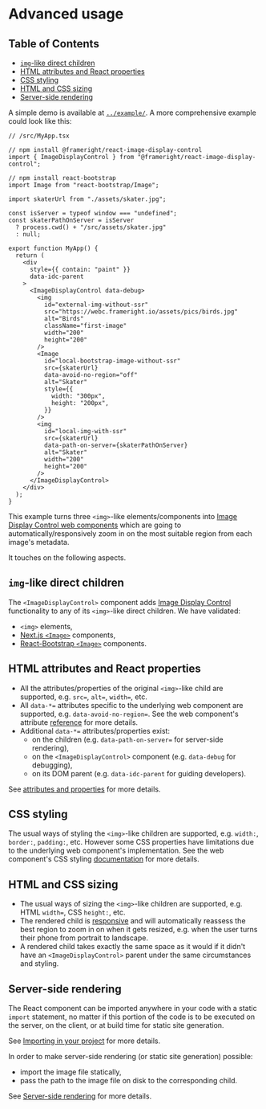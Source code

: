 # Advanced usage

## Table of Contents

<!-- toc -->

- [`img`-like direct children](#img-like-direct-children)
- [HTML attributes and React properties](#html-attributes-and-react-properties)
- [CSS styling](#css-styling)
- [HTML and CSS sizing](#html-and-css-sizing)
- [Server-side rendering](#server-side-rendering)

<!-- tocstop -->

A simple demo is available at [`../example/`](../example/). A more comprehensive
example could look like this:

```tsx
// /src/MyApp.tsx

// npm install @frameright/react-image-display-control
import { ImageDisplayControl } from "@frameright/react-image-display-control";

// npm install react-bootstrap
import Image from "react-bootstrap/Image";

import skaterUrl from "./assets/skater.jpg";

const isServer = typeof window === "undefined";
const skaterPathOnServer = isServer
  ? process.cwd() + "/src/assets/skater.jpg"
  : null;

export function MyApp() {
  return (
    <div
      style={{ contain: "paint" }}
      data-idc-parent
    >
      <ImageDisplayControl data-debug>
        <img
          id="external-img-without-ssr"
          src="https://webc.frameright.io/assets/pics/birds.jpg"
          alt="Birds"
          className="first-image"
          width="200"
          height="200"
        />
        <Image
          id="local-bootstrap-image-without-ssr"
          src={skaterUrl}
          data-avoid-no-region="off"
          alt="Skater"
          style={{
            width: "300px",
            height: "200px",
          }}
        />
        <img
          id="local-img-with-ssr"
          src={skaterUrl}
          data-path-on-server={skaterPathOnServer}
          alt="Skater"
          width="200"
          height="200"
        />
      </ImageDisplayControl>
    </div>
  );
}
```

This example turns three `<img>`-like elements/components into
[Image Display Control web components](https://github.com/Frameright/image-display-control-web-component)
which are going to automatically/responsively zoom in on the most suitable
region from each image's metadata.

It touches on the following aspects.

## `img`-like direct children

The `<ImageDisplayControl>` component adds
[Image Display Control](https://frameright.io) functionality to any of its
`<img>`-like direct children. We have validated:

* `<img>` elements,
* [Next.js `<Image>`](https://nextjs.org/docs/api-reference/next/image)
  components,
* [React-Bootstrap `<Image>`](https://react-bootstrap.github.io/components/images/)
  components.

## HTML attributes and React properties

* All the attributes/properties of the original `<img>`-like child are
  supported, e.g. `src=`, `alt=`, `width=`, etc.
* All `data-*=` attributes specific to the underlying web component are
  supported, e.g. `data-avoid-no-region=`. See the web component's attribute
  [reference](https://github.com/Frameright/image-display-control-web-component/blob/main/image-display-control/docs/reference/attributes.md)
  for more details.
* Additional `data-*=` attributes/properties exist:
    * on the children (e.g. `data-path-on-server=` for server-side rendering),
    * on the `<ImageDisplayControl>` component (e.g. `data-debug` for debugging),
    * on its DOM parent (e.g. `data-idc-parent` for guiding developers).

See [attributes and properties](explanation/attributes.md) for more details.

## CSS styling

The usual ways of styling the `<img>`-like children are supported, e.g.
`width:`, `border:`, `padding:`, etc. However some CSS properties have
limitations due to the underlying web component's implementation. See the web
component's CSS styling
[documentation](https://github.com/Frameright/image-display-control-web-component/blob/main/image-display-control/docs/explanation/styling.md) for more details.

## HTML and CSS sizing

* The usual ways of sizing the `<img>`-like children are supported, e.g.
  HTML `width=`, CSS `height:`, etc.
* The rendered child is 
  [responsive](https://developer.mozilla.org/en-US/docs/Learn/CSS/CSS_layout/Responsive_Design)
  and will automatically reassess the best region to zoom in on when it gets
  resized, e.g. when the user turns their phone from portrait to landscape.
* A rendered child takes exactly the same space as it would if it didn't have an
  `<ImageDisplayControl>` parent under the same circumstances and styling.

## Server-side rendering

The React component can be imported anywhere in your code with a static
`import` statement, no matter if this portion of the code is to be executed on
the server, on the client, or at build time for static site generation.

See [Importing in your project](explanation/importing.md) for more details.

In order to make server-side rendering (or static site generation) possible:

* import the image file statically,
* pass the path to the image file on disk to the corresponding child.

See [Server-side rendering](explanation/ssr.md) for more details.
